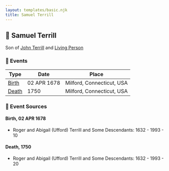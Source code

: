 ```yaml
---
layout: templates/basic.njk
title: Samuel Terrill
---
```

## 🔵 Samuel Terrill

Son of [John Terrill](/people/6/65221157) and [Living Person](/people/4/48582652)

### 📆 Events

Type | Date | Place
------ | ------ | ------
[Birth](#event-0) | 02 APR 1678 | Milford, Connecticut, USA
[Death](#event-1) | 1750 | Milford, Connecticut, USA

### 📰 Event Sources

#### <a id="event-0"></a> Birth, 02 APR 1678
* Roger and Abigail (Ufford) Terrill and Some Descendants: 1632 - 1993  - 10

#### <a id="event-1"></a> Death, 1750
* Roger and Abigail (Ufford) Terrill and Some Descendants: 1632 - 1993  - 20